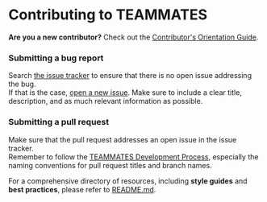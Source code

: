 # Contributing to TEAMMATES
**Are you a new contributor?** Check out the [Contributor's Orientation Guide][COG].

[COG]: https://docs.google.com/document/d/1cY9pmEmw4dC6Z4LjN1WUTsynJ0jVPgbWsFhdyBy_wCU/pub?embedded=true

### Submitting a bug report
Search [the issue tracker][issue tracker] to ensure that there is no open issue addressing the bug.  
If that is the case, [open a new issue][new issue]. Make sure to include a clear title, description, and as much relevant information as possible.

[issue tracker]: https://github.com/TEAMMATES/teammates/issues
[new issue]: https://github.com/TEAMMATES/teammates/issues/new

### Submitting a pull request
Make sure that the pull request addresses an open issue in the issue tracker.  
Remember to follow the [TEAMMATES Development Process][dev], especially the naming conventions for pull request titles and branch names.

[dev]: /devdocs/process.md

For a comprehensive directory of resources, including **style guides** and **best practices**, please refer to [README.md][readme].

[readme]: /README.md
